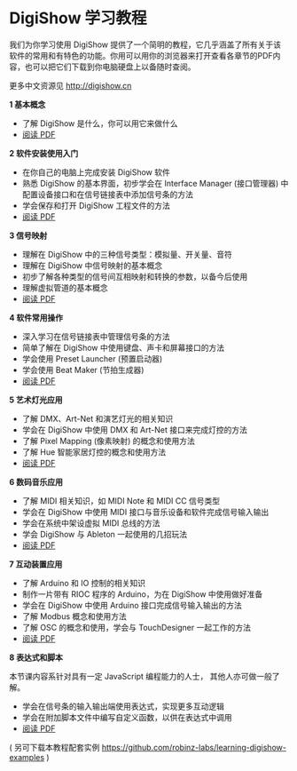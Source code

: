 # DigiShow 学习教程 

我们为你学习使用 DigiShow 提供了一个简明的教程，它几乎涵盖了所有关于该软件的常用和有特色的功能。你用可以用你的浏览器来打开查看各章节的PDF内容，也可以把它们下载到你电脑硬盘上以备随时查阅。

更多中文资源见 http://digishow.cn

**1 基本概念** 
- 了解 DigiShow 是什么，你可以用它来做什么
- [阅读 PDF](http://cdn.digishow.cn/digishow/tutorials/learning-digishow-cn/DigiShow%20%e6%95%99%e7%a8%8b1%20%e5%9f%ba%e6%9c%ac%e6%a6%82%e5%bf%b5.pdf) 

**2 软件安装使用入门** 
- 在你自己的电脑上完成安装 DigiShow 软件
- 熟悉 DigiShow 的基本界面，初步学会在 Interface Manager (接口管理器) 中配置设备接口和在信号链接表中添加信号条的方法
- 学会保存和打开 DigiShow 工程文件的方法
- [阅读 PDF](http://cdn.digishow.cn/digishow/tutorials/learning-digishow-cn/DigiShow%20%e6%95%99%e7%a8%8b2%20%e8%bd%af%e4%bb%b6%e5%ae%89%e8%a3%85%e4%bd%bf%e7%94%a8%e5%85%a5%e9%97%a8.pdf) 

**3 信号映射** 
- 理解在 DigiShow 中的三种信号类型：模拟量、开关量、音符
- 理解在 DigiShow 中信号映射的基本概念
- 初步了解各种类型的信号间互相映射和转换的参数，以备今后使用
- 理解虚拟管道的基本概念
- [阅读 PDF](http://cdn.digishow.cn/digishow/tutorials/learning-digishow-cn/DigiShow%20%e6%95%99%e7%a8%8b3%20%e4%bf%a1%e5%8f%b7%e6%98%a0%e5%b0%84.pdf) 

**4 软件常用操作** 
- 深入学习在信号链接表中管理信号条的方法
- 简单了解在 DigiShow 中使用键盘、声卡和屏幕接口的方法
- 学会使用 Preset Launcher (预置启动器)
- 学会使用 Beat Maker (节拍生成器)
- [阅读 PDF](http://cdn.digishow.cn/digishow/tutorials/learning-digishow-cn/DigiShow%20%e6%95%99%e7%a8%8b4%20%e8%bd%af%e4%bb%b6%e5%b8%b8%e7%94%a8%e6%93%8d%e4%bd%9c.pdf) 

**5 艺术灯光应用** 
- 了解 DMX、Art-Net 和演艺灯光的相关知识
- 学会在 DigiShow 中使用 DMX 和 Art-Net 接口来完成灯控的方法
- 了解 Pixel Mapping (像素映射) 的概念和使用方法
- 了解 Hue 智能家居灯控的概念和使用方法
- [阅读 PDF](http://cdn.digishow.cn/digishow/tutorials/learning-digishow-cn/DigiShow%20%e6%95%99%e7%a8%8b5%20%e8%89%ba%e6%9c%af%e7%81%af%e5%85%89%e5%ba%94%e7%94%a8.pdf) 

**6 数码音乐应用** 
- 了解 MIDI 相关知识，如 MIDI Note 和 MIDI CC 信号类型
- 学会在 DigiShow 中使用 MIDI 接口与音乐设备和软件完成信号输入输出
- 学会在系统中架设虚拟 MIDI 总线的方法
- 学会 DigiShow 与 Ableton 一起使用的几招玩法
- [阅读 PDF](http://cdn.digishow.cn/digishow/tutorials/learning-digishow-cn/DigiShow%20%e6%95%99%e7%a8%8b6%20%e6%95%b0%e7%a0%81%e9%9f%b3%e4%b9%90%e5%ba%94%e7%94%a8.pdf) 

**7 互动装置应用** 
- 了解 Arduino 和 IO 控制的相关知识
- 制作一片带有 RIOC 程序的 Arduino，为在 DigiShow 中使用做好准备
- 学会在 DigiShow 中使用 Arduino 接口完成信号输入输出的方法
- 了解 Modbus 概念和使用方法
- 了解 OSC 的概念和使用，学会与 TouchDesigner 一起工作的方法
- [阅读 PDF](http://cdn.digishow.cn/digishow/tutorials/learning-digishow-cn/DigiShow%20%e6%95%99%e7%a8%8b7%20%e4%ba%92%e5%8a%a8%e8%a3%85%e7%bd%ae%e5%ba%94%e7%94%a8.pdf) 

**8 表达式和脚本** 

本节课内容系针对具有一定 JavaScript 编程能力的人士， 其他人亦可做一般了解。 

- 学会在信号条的输入输出端使用表达式，实现更多互动逻辑
- 学会在附加脚本文件中编写自定义函数，以供在表达式中调用
- [阅读 PDF](http://cdn.digishow.cn/digishow/tutorials/learning-digishow-cn/DigiShow%20%e6%95%99%e7%a8%8b8%20%e8%a1%a8%e8%be%be%e5%bc%8f%e5%92%8c%e8%84%9a%e6%9c%ac.pdf) 


( 另可下载本教程配套实例 https://github.com/robinz-labs/learning-digishow-examples ) 